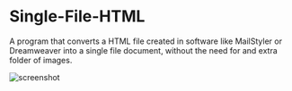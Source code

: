 # Single-File-HTML
A program that converts a HTML file created in software like MailStyler or Dreamweaver into a single file document, without the need for and extra folder of images.

![screenshot](https://i.imgur.com/ZXyaT7d.png)
